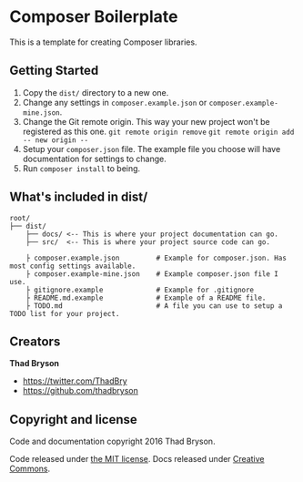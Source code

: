 # Composer Boilerplate

This is a template for creating Composer libraries.


## Getting Started

1. Copy the `dist/` directory to a new one.
2. Change any settings in `composer.example.json` or `composer.example-mine.json`.
3. Change the Git remote origin. This way your new project won't be registered as this one.
    `git remote origin remove`
    `git remote origin add -- new origin --`
4. Setup your `composer.json` file. The example file you choose will have documentation for
settings to change.
5. Run `composer install` to being.


## What's included in dist/

```
root/
├── dist/
    ├── docs/ <-- This is where your project documentation can go.
    ├── src/  <-- This is where your project source code can go.

    ├ composer.example.json         # Example for composer.json. Has most config settings available.
    ├ composer.example-mine.json    # Example composer.json file I use.
    ├ gitignore.example             # Example for .gitignore
    ├ README.md.example             # Example of a README file.
    ├ TODO.md                       # A file you can use to setup a TODO list for your project.
```

## Creators

**Thad Bryson**

- <https://twitter.com/ThadBry>
- <https://github.com/thadbryson>


## Copyright and license

Code and documentation copyright 2016 Thad Bryson.

Code released under [the MIT license](https://github.com/thadbryson/composer-boilerplate/blob/master/LICENSE-code).
Docs released under [Creative Commons](https://github.com/thadbryson/composer-boilerplate/blob/master/docs/LICENSE-docs).
